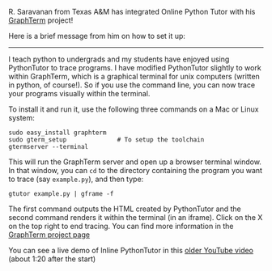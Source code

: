 R. Saravanan from Texas A&M has integrated Online
Python Tutor with his [GraphTerm](http://code.mindmeldr.com/graphterm/)
project!

Here is a brief message from him on how to set it up:

------

I teach python to undergrads and my students have enjoyed using
PythonTutor to trace programs. I have modified PythonTutor slightly to
work within GraphTerm, which is a graphical terminal for unix computers
(written in python, of course!). So if you use the command line, you can
now trace your programs visually within the terminal.

To install it and run it, use the following three commands on a Mac or Linux system:

    sudo easy_install graphterm
    sudo gterm_setup              # To setup the toolchain
    gtermserver --terminal

This will run the GraphTerm server and open up a browser terminal
window. In that window, you can `cd` to the directory containing the
program you want to trace (say `example.py`), and then type:

    gtutor example.py | gframe -f

The first command outputs the HTML created by PythonTutor and the second
command renders it within the terminal (in an iframe). Click on the X on
the top right to end tracing. You can find more information in the
[GraphTerm project
page](http://code.mindmeldr.com/graphterm/start.html#code-tracing-using-python-tutor)

You can see a live demo of Inline PythonTutor in this [older YouTube
video](http://youtu.be/jmrmjC1VYsc) (about 1:20 after the start)

